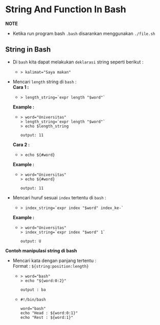 # **String And Function In Bash**

**NOTE**
- Ketika run program bash `.bash` disarankan menggunakan `./file.sh`

## **String in Bash**

- Di `bash` kita dapat melakukan `deklarasi` string seperti berikut :
    -     > kalimat="Saya makan"

- Mencari `length` string di `bash` :<br>
    **Cara 1 :**
    -     > length_string=`expr length "$word"`
    **Example :**
    -     > word="Universitas"
          > length_string=`expr length "$word"`
          > echo $length_string

          output: 11
    **Cara 2 :**
    -     > echo ${#word}
    **Example :**
    -     > word="Universitas"
          > echo ${#word}

          output: 11

- Mencari huruf sesuai `index` tertentu di `bash` :
    -     > index_string=`expr index "$word" index_ke-`
    **Example :**
    -     > word="Universitas"
          > index_string=`expr index "$word" 1`

          output: U

**Contoh manipulasi string di bash**

- Mencari kata dengan panjang tertentu :<br>
Format : `${string:position:length}`

    -     > word="bash"
          > echo "${word:0:2}"

          output : ba

    -     #!/bin/bash

          word="bash"
          echo "Head : ${word:0:1}"
          echo "Rest : ${word:1}"
          
          

